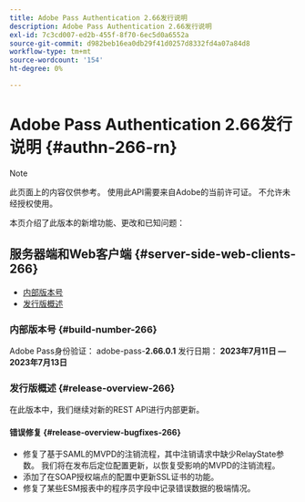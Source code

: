 ```yaml
---
title: Adobe Pass Authentication 2.66发行说明
description: Adobe Pass Authentication 2.66发行说明
exl-id: 7c3cd007-ed2b-455f-8f70-6ec5d0a6552a
source-git-commit: d982beb16ea0db29f41d0257d8332fd4a07a84d8
workflow-type: tm+mt
source-wordcount: '154'
ht-degree: 0%

---
```


# Adobe Pass Authentication 2.66发行说明 {#authn-266-rn}

>[!NOTE]
>
>此页面上的内容仅供参考。 使用此API需要来自Adobe的当前许可证。 不允许未经授权使用。

本页介绍了此版本的新增功能、更改和已知问题：

## 服务器端和Web客户端 {#server-side-web-clients-266}

* [内部版本号](#build-number-266)
* [发行版概述](#release-overview-266)

### 内部版本号 {#build-number-266}

Adobe Pass身份验证： adobe-pass-**2.66.0.1**
发行日期： **2023年7月11日 — 2023年7月13日**

### 发行版概述 {#release-overview-266}

在此版本中，我们继续对新的REST API进行内部更新。

#### 错误修复 {#release-overview-bugfixes-266}

* 修复了基于SAML的MVPD的注销流程，其中注销请求中缺少RelayState参数。 我们将在发布后定位配置更新，以恢复受影响的MVPD的注销流程。
* 添加了在SOAP授权端点的配置中更新SSL证书的功能。
* 修复了某些ESM报表中的程序员字段中记录错误数据的极端情况。
